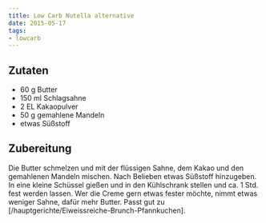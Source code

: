 ```yaml
---
title: Low Carb Nutella alternative
date: 2015-05-17
tags:
- lowcarb
---
```


## Zutaten
- 60 g      Butter
- 150 ml    Schlagsahne
- 2 EL      Kakaopulver
- 50 g      gemahlene Mandeln
- etwas Süßstoff

## Zubereitung
Die Butter schmelzen und mit der flüssigen Sahne, dem Kakao und den gemahlenen Mandeln mischen. Nach Belieben etwas Süßstoff hinzugeben. In eine kleine Schüssel gießen und in den Kühlschrank stellen und ca. 1 Std. fest werden lassen.
Wer die Creme gern etwas fester möchte, nimmt etwas weniger Sahne, dafür mehr Butter. Passt gut zu [/hauptgerichte/Eiweissreiche-Brunch-Pfannkuchen].
